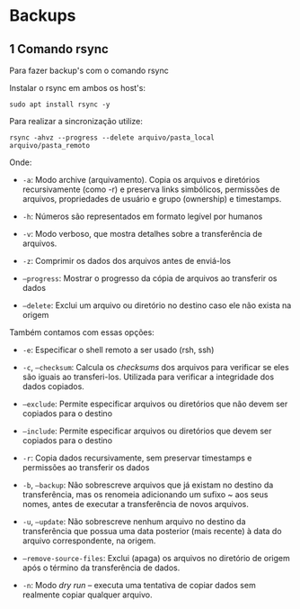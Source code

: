 Backups
=========================

1 Comando rsync
-------------------------

Para fazer backup's com o comando rsync

Instalar o rsync em ambos os host's:

`sudo apt install rsync -y`

Para realizar a sincronização utilize:

`rsync -ahvz --progress --delete arquivo/pasta_local arquivo/pasta_remoto`

Onde:

* `-a`: Modo archive (arquivamento). Copia os arquivos e diretórios recursivamente (como -r) e preserva links simbólicos, permissões de arquivos, propriedades de usuário e grupo (ownership) e timestamps.

* `-h`: Números são representados em formato legível por humanos

* `-v`: Modo verboso, que mostra detalhes sobre a transferência de arquivos.

* `-z`: Comprimir os dados dos arquivos antes de enviá-los

* `–progress`: Mostrar o progresso da cópia de arquivos ao transferir os dados

* `–delete`: Exclui um arquivo ou diretório no destino caso ele não exista na origem

Também contamos com essas opções:

* `-e`: Especificar o shell remoto a ser usado (rsh, ssh)

* `-c`, `–checksum`: Calcula os *checksums* dos arquivos para verificar se eles são iguais ao transferi-los. Utilizada para verificar a integridade dos dados copiados.

* `–exclude`: Permite especificar arquivos ou diretórios que não devem ser copiados para o destino

* `–include`: Permite especificar arquivos ou diretórios que devem ser copiados para o destino

* `-r`: Copia dados recursivamente, sem preservar timestamps e permissões ao transferir os dados

* `-b`, `–backup`: Não sobrescreve arquivos que já existam no destino da transferência, mas os renomeia adicionando um sufixo ~ aos seus nomes, antes de executar a transferência de novos arquivos.

* `-u`, `–update`: Não sobrescreve nenhum arquivo no destino da transferência que possua uma data posterior (mais recente) à data do arquivo correspondente, na origem.

* `–remove-source-files`: Exclui (apaga) os arquivos no diretório de origem após o término da transferência de dados.

* `-n`: Modo *dry run* – executa uma tentativa de copiar dados sem realmente copiar qualquer arquivo.
